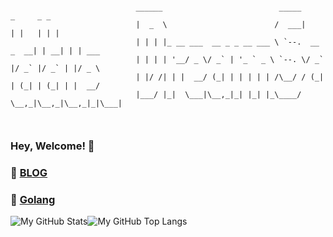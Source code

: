 ```
	
                            ______                          _____           _     _ _      
                            |  _  \                        /  ___|         | |   | | |     
                            | | | |_ __ ___  __ _ _ __ ___ \ `--.  __ _  __| | __| | | ___ 
                            | | | | '__/ _ \/ _` | '_ ` _ \ `--. \/ _` |/ _` |/ _` | |/ _ \
                            | |/ /| | |  __/ (_| | | | | | /\__/ / (_| | (_| | (_| | |  __/
                            |___/ |_|  \___|\__,_|_| |_| |_\____/ \__,_|\__,_|\__,_|_|\___|
                                                               
                                                               
```



### Hey, Welcome! 👋

### 💬 [BLOG](http://www.taohan.xyz)

### 🌱 [Golang](https://golang.org/)

<div style='display: flex;flex-direction: row;align-items: start;justify-content: start;'>
<div>
<img src='https://github-readme-stats.vercel.app/api?username=DreamSaddle&show_icons=true&bg_color=start,330867,30cfd0&text_color=ffffff&title_color=ffffff' alt='My GitHub Stats' />
</div>
<div>
<img src='https://github-readme-stats.vercel.app/api/top-langs/?username=DreamSaddle&layout=compact&bg_color=start,330867,30cfd0&text_color=ffffff&title_color=ffffff' alt='My GitHub Top Langs' />
</div>
</div>
<!--
**DreamSaddle/DreamSaddle** is a ✨ _special_ ✨ repository because its `README.md` (this file) appears on your GitHub profile.

Here are some ideas to get you started:

- 🔭 I’m currently working on ...
- 🌱 I’m currently learning ...
- 👯 I’m looking to collaborate on ...
- 🤔 I’m looking for help with ...
- 💬 Ask me about ...
- 📫 How to reach me: ...
- 😄 Pronouns: ...
- ⚡ Fun fact: ...
-->
